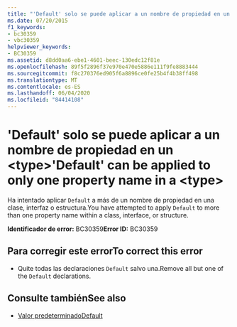 ```yaml
---
title: "'Default' solo se puede aplicar a un nombre de propiedad en un <type>"
ms.date: 07/20/2015
f1_keywords:
- bc30359
- vbc30359
helpviewer_keywords:
- BC30359
ms.assetid: d8dd0aa6-ebe1-4601-beec-130edc12f81e
ms.openlocfilehash: 89f5f2896f37e970e470e5886e111f9fe8883444
ms.sourcegitcommit: f8c270376ed905f6a8896ce0fe25b4f4b38ff498
ms.translationtype: MT
ms.contentlocale: es-ES
ms.lasthandoff: 06/04/2020
ms.locfileid: "84414108"
---
```

# <a name="default-can-be-applied-to-only-one-property-name-in-a-type"></a><span data-ttu-id="c0f99-102">'Default' solo se puede aplicar a un nombre de propiedad en un \<type></span><span class="sxs-lookup"><span data-stu-id="c0f99-102">'Default' can be applied to only one property name in a \<type></span></span>
<span data-ttu-id="c0f99-103">Ha intentado aplicar `Default` a más de un nombre de propiedad en una clase, interfaz o estructura.</span><span class="sxs-lookup"><span data-stu-id="c0f99-103">You have attempted to apply `Default` to more than one property name within a class, interface, or structure.</span></span>  
  
 <span data-ttu-id="c0f99-104">**Identificador de error:** BC30359</span><span class="sxs-lookup"><span data-stu-id="c0f99-104">**Error ID:** BC30359</span></span>  
  
## <a name="to-correct-this-error"></a><span data-ttu-id="c0f99-105">Para corregir este error</span><span class="sxs-lookup"><span data-stu-id="c0f99-105">To correct this error</span></span>  
  
- <span data-ttu-id="c0f99-106">Quite todas las declaraciones `Default` salvo una.</span><span class="sxs-lookup"><span data-stu-id="c0f99-106">Remove all but one of the `Default` declarations.</span></span>  
  
## <a name="see-also"></a><span data-ttu-id="c0f99-107">Consulte también</span><span class="sxs-lookup"><span data-stu-id="c0f99-107">See also</span></span>

- [<span data-ttu-id="c0f99-108">Valor predeterminado</span><span class="sxs-lookup"><span data-stu-id="c0f99-108">Default</span></span>](../language-reference/modifiers/default.md)
